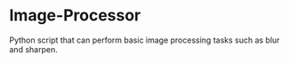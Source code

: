 # Image-Processor
Python script that can perform basic image processing tasks such as blur and sharpen.

